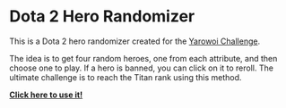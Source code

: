 # Dota 2 Hero Randomizer

This is a Dota 2 hero randomizer created for the [Yarowoi Challenge](https://www.twitch.tv/yarowoiqa).

The idea is to get four random heroes, one from each attribute, and then choose one to play. If a hero is banned, you can click on it to reroll. The ultimate challenge is to reach the Titan rank using this method.

[**Click here to use it!**](https://vladimirfeonix.github.io/dotarandom/)
